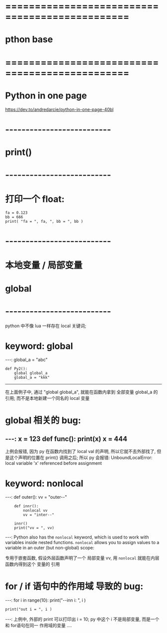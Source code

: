 # =============================================== #
#         pthon base
# =============================================== #


# Python in one page
https://dev.to/andredarcie/python-in-one-page-40bl




# -------------------------- #
#       print()
# -------------------------- #

# 打印一个 float:
    fa = 0.123
    bb = 666
    print( "fa = ", fa, ", bb = ", bb )




# -------------------------- #
#  本地变量 / 局部变量
#       global
# -------------------------- #

python 中不像 lua 一样存在 local 关键词;

# keyword: global
---:
    global_a = "abc"

    def Py2():
        global global_a
        global_a = "kkk"
---
在上面例子中, 通过 "global global_a", 就能在函数内拿到 全部变量 global_a 的引用;
而不是本地新建一个同名的 local 变量

# global 相关的 bug:
---:
x = 123
    def func():
        print(x)
        x = 444
---
上例会报错, 因为 py 在函数内找到了 local val 的声明, 所以它就不去外部找了, 但是这个声明的位置在 print() 调用之后;
所以 py 会报错:
    UnboundLocalError: local variable 'x' referenced before assignment


# keyword: nonlocal
---:
    def outer():
        vv = "outer--"

        def innr():
            nonlocal vv
            vv = "inter--"

        innr()
        print("vv = ", vv)
---:
Python also has the `nonlocal` keyword, which is used to work with variables inside nested functions. 
`nonlocal` allows you to assign values to a variable in an outer (but non-global) scope:

专用于嵌套函数, 假设外层函数声明了一个 局部变量 vv, 用 `nonlocal` 就能在内层函数内得到这个 变量的 引用


# for / if 语句中的作用域 导致的 bug:
---:
    for i in range(10):
        print("--inn i: ", i )

    print("out i = ", i )
---:
上例中, 外部的 print 可以打印出 i = 10;
py 中这个 i 不是局部变量, 而是一个 和 for语句在同一 作用域的变量 ....











